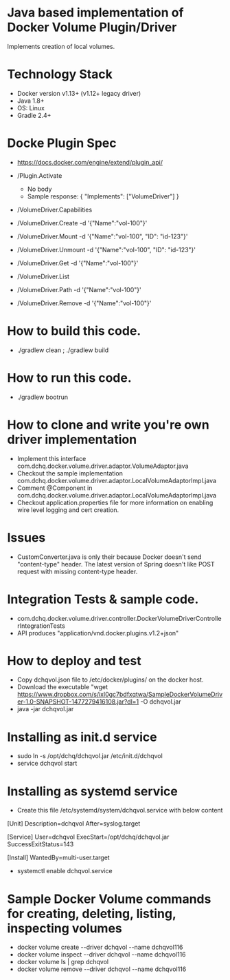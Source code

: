 Java based implementation of Docker Volume Plugin/Driver
==============================================================
Implements creation of local volumes.


Technology Stack
==================================================
* Docker version v1.13+ (v1.12+ legacy driver)
* Java 1.8+
* OS: Linux
* Gradle 2.4+

Docke Plugin Spec
==================================================
* https://docs.docker.com/engine/extend/plugin_api/

* /Plugin.Activate
  * No body
  * Sample response: { "Implements": ["VolumeDriver"] }
* /VolumeDriver.Capabilities
* /VolumeDriver.Create -d '{"Name":"vol-100"}'
* /VolumeDriver.Mount -d '{"Name":"vol-100", "ID": "id-123"}'
* /VolumeDriver.Unmount -d '{"Name":"vol-100", "ID": "id-123"}'
* /VolumeDriver.Get -d '{"Name":"vol-100"}'
* /VolumeDriver.List
* /VolumeDriver.Path -d '{"Name":"vol-100"}'
* /VolumeDriver.Remove -d '{"Name":"vol-100"}'


How to build this code.
==================================================
* ./gradlew clean ; ./gradlew build

How to run this code.
==================================================
* ./gradlew bootrun


How to clone and write you're own driver implementation
==================================================
* Implement this interface com.dchq.docker.volume.driver.adaptor.VolumeAdaptor.java
* Checkout the sample implementation com.dchq.docker.volume.driver.adaptor.LocalVolumeAdaptorImpl.java
* Comment @Component in com.dchq.docker.volume.driver.adaptor.LocalVolumeAdaptorImpl.java
* Checkout application.properties file for more information on enabling wire level logging and cert creation.


Issues
==================================================
* CustomConverter.java is only their because Docker doesn't send "content-type" header. The latest version of Spring doesn't like POST request with missing content-type header.



Integration Tests  & sample code.
==================================================
* com.dchq.docker.volume.driver.controller.DockerVolumeDriverControllerIntegrationTests
* API produces "application/vnd.docker.plugins.v1.2+json"


How to deploy and test
==================================================
* Copy dchqvol.json file to /etc/docker/plugins/ on the docker host.
* Download the executable "wget https://www.dropbox.com/s/ixl0gc7bdfxqtwa/SampleDockerVolumeDriver-1.0-SNAPSHOT-1477279416108.jar?dl=1 -O dchqvol.jar
* java -jar dchqvol.jar

Installing as init.d service
==================================================
* sudo ln -s /opt/dchq/dchqvol.jar /etc/init.d/dchqvol
* service dchqvol start

Installing as systemd service
==================================================
* Create this file /etc/systemd/system/dchqvol.service with below content

[Unit]
Description=dchqvol
After=syslog.target

[Service]
User=dchqvol
ExecStart=/opt/dchq/dchqvol.jar
SuccessExitStatus=143

[Install]
WantedBy=multi-user.target


* systemctl enable dchqvol.service


Sample Docker Volume commands for creating, deleting, listing, inspecting volumes
==================================================
* docker volume create --driver dchqvol --name dchqvol116
* docker volume inspect --driver dchqvol --name dchqvol116
* docker volume ls | grep dchqvol
* docker volume remove --driver dchqvol --name dchqvol116
